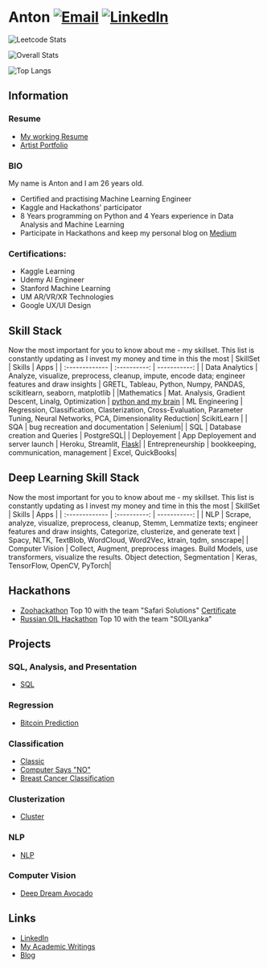 # Anton <a href="mailto:anton@callconnect">![Email](https://img.shields.io/badge/Gmail-D14836?style=for-the-badge&logo=gmail&logoColor=white)</a> <a href="<https://linkedin.com/in/anton96vice>">![LinkedIn](https://img.shields.io/badge/LinkedIn-0077B5?style=for-the-badge&logo=linkedin&logoColor=white)</a>

![Leetcode Stats](https://leetcard.jacoblin.cool/antonvice)

![Overall Stats](https://github-readme-stats.vercel.app/api?username=antonvice&count_private=true&show_icons=true&hide=contribs)


![Top Langs](https://github-readme-stats.vercel.app/api/top-langs/?username=antonvice)

## Information

### Resume
* [My working Resume](https://github.com/antonvice/antonvice/blob/main/Anton_Vice_Resume_Data_Scientist.pdf)
* [Artist Portfolio](https://deepvice.co)

### BIO
My name is Anton and I am 26 years old.
* Certified and practising Machine Learning Engineer 
* Kaggle and Hackathons' participator
* 8 Years programming on Python and 4 Years experience in Data Analysis and Machine Learning
* Participate in Hackathons and keep my personal blog on [Medium](https://www.medium.com/@AI_Whisperer)

### Certifications:
* Kaggle Learning
* Udemy AI Engineer
* Stanford Machine Learning
* UM AR/VR/XR Technologies
* Google UX/UI Design

## Skill Stack
Now the most important for you to know about me - my skillset. This list is constantly updating as I invest my money and time in this the most
| SkillSet      | Skills | Apps    |
| :------------- | :----------: | -----------: |
|  Data Analytics | Analyze, visualize, preprocess, cleanup, impute, encode data; engineer features and draw insights    | GRETL, Tableau, Python, Numpy, PANDAS, scikitlearn, seaborn, matplotlib    |
|Mathematics | Mat. Analysis, Gradient Descent, Linalg, Optimization | [python and my brain](https://github.com/anton96vice/Portfolio/tree/main/Mathematics)
| ML Engineering   | Regression, Classification, Clasterization, Cross-Evaluation, Parameter Tuning, Neural Networks, PCA, Dimensionality Reduction| ScikitLearn |
| SQA   | bug recreation and documentation | Selenium|
| SQL   | Database creation and Queries | PostgreSQL|
|  Deployement  | App Deployement and server launch | Heroku, Streamlit, [Flask](https://drive.google.com/file/d/16A5TUZ)|
| Entrepreneurship  | bookkeeping, communication, management | Excel, QuickBooks|

## Deep Learning Skill Stack
Now the most important for you to know about me - my skillset. This list is constantly updating as I invest my money and time in this the most
| SkillSet      | Skills | Apps    |
| :------------- | :----------: | -----------: |
|  NLP | Scrape, analyze, visualize, preprocess, cleanup, Stemm, Lemmatize texts; engineer features and draw insights, Categorize, clusterize, and generate text   | Spacy, NLTK, TextBlob, WordCloud, Word2Vec, ktrain, tqdm, snscrape|
|  Computer Vision | Collect, Augment, preprocess images. Build Models, use transformers, visualize the results. Object detection, Segmentation  | Keras, TensorFlow, OpenCV, PyTorch|

## Hackathons
* [Zoohackathon](https://zoohackathon-2020-europe.devpost.com/) Top 10 with the team "Safari Solutions" [Certificate](https://github.com/anton96vice/Portfolio/blob/main/imgs/Anton%20Vice.pdf)
* [Russian OIL Hackathon](https://vk.com/onlinehackathon) Top 10 with the team "SOILyanka"

## Projects
### SQL, Analysis, and Presentation
* [SQL](https://github.com/antonvice/school-projects/tree/main/Projects/SQL_Project)


### Regression
* [Bitcoin Prediction](https://github.com/antonvice/school-projects/tree/main/Projects/Predicting%20Bitcoin%20Price%20Trends)


### Classification
* [Classic](https://github.com/antonvice/school-projects/tree/master/Projects/Classification)
* [Computer Says "NO"](https://github.com/antonvice/school-projects/tree/master/Projects/Comp_NO)
* [Breast Cancer Classification](https://github.com/antonvice/school-projects/tree/main/Projects/Breast%20Cancer)

### Clusterization
* [Cluster](https://github.com/antonvice/school-projects/tree/master/Projects/Clusterization)

### NLP
* [NLP](https://github.com/antonvice/school-projects/tree/master/Projects/NLP)

### Computer Vision
* [Deep Dream Avocado](https://github.com/antonvice/school-projects/tree/master/Projects/DeepDreamAvocado)


## Links
- [LinkedIn](https://www.linkedin.com/in/anton-vice-89563a180/)
- [My Academic Writings](https://www.linkedin.com/in/anton96vice/detail/recent-activity/posts/)
- [Blog](https://www.medium.com/@AI_Whisperer)
